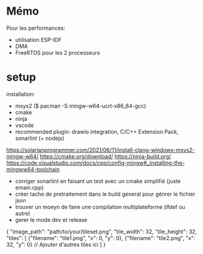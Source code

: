 # Mémo

Pour les performances:
- utilisation ESP-IDF
- DMA
- FreeRTOS pour les 2 processeurs


# setup
installation:
- msys2 ($ pacman -S mingw-w64-ucrt-x86_64-gcc)
- cmake
- ninja
- vscode 
- recommended plugin: drawio integration, C/C++ Extension Pack, sonarlint (+ nodejs)

https://solarianprogrammer.com/2021/06/11/install-clang-windows-msys2-mingw-w64/
https://cmake.org/download/
https://ninja-build.org/
https://code.visualstudio.com/docs/cpp/config-mingw#_installing-the-mingww64-toolchain

- corriger sonarlint en faisant un test avec un cmake simplifié (juste emain.cpp)
- créer tache de pretraitement dans le build general pour génrer le fichier json
- trouver un moeyn de faire une compilation multiplateforme (ifdef ou autre)
- gerer le mode dev et release



{
    "image_path": "path/to/your/tileset.png",
    "tile_width": 32,
    "tile_height": 32,
    "tiles": [
        {"filename": "tile1.png", "x": 0, "y": 0},
        {"filename": "tile2.png", "x": 32, "y": 0}
        // Ajouter d'autres tiles ici
    ]
}
